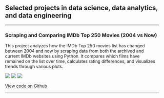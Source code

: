 ## Selected projects in data science, data analytics, and data engineering

---

### Scraping and Comparing IMDb Top 250 Movies (2004 vs Now)

This project analyzes how the IMDb Top 250 movies list has changed between 2004 and now by scraping data from both the archived and current IMDb websites using Python. It compares which films have remained on the list over time, calculates rating differences, and visualizes trends through various plots.

![](https://img.shields.io/badge/Python-white?logo=Python) ![](https://img.shields.io/badge/pandas-white?logo=pandas&logoColor=black) ![](https://img.shields.io/badge/NumPy-white?logo=NumPy&logoColor=blue)

[View code on Github](https://github.com/BlakeSimpson/IMDB-Top-250)

---
